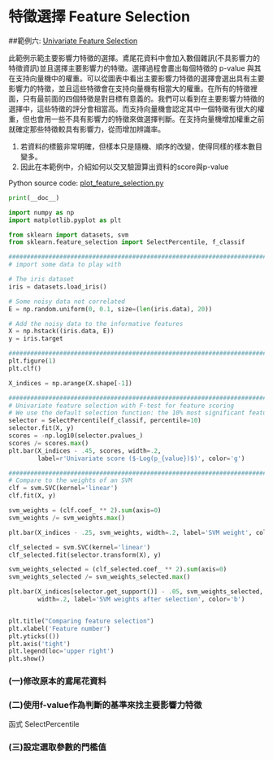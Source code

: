 # 特徵選擇 Feature Selection 
##範例六: [Univariate Feature Selection](http://scikit-learn.org/stable/auto_examples/feature_selection/plot_feature_selection.html)


此範例示範主要影響力特徵的選擇。鳶尾花資料中會加入數個雜訊(不具影響力的特徵資訊)並且選擇主要影響力的特徵。選擇過程會畫出每個特徵的 p-value 與其在支持向量機中的權重。可以從圖表中看出主要影響力特徵的選擇會選出具有主要影響力的特徵，並且這些特徵會在支持向量機有相當大的權重。在所有的特徵裡面，只有最前面的四個特徵是對目標有意義的。我們可以看到在主要影響力特徵的選擇中，這些特徵的評分會相當高。而支持向量機會認定其中一個特徵有很大的權重，但也會用一些不具有影響力的特徵來做選擇判斷。在支持向量機增加權重之前就確定那些特徵較具有影響力，從而增加辨識率。


1. 若資料的標籤非常明確，但樣本只是隨機、順序的改變，使得同樣的樣本數目變多。
2. 因此在本範例中，介紹如何以交叉驗證算出資料的score與p-value



Python source code: [plot_feature_selection.py](http://scikit-learn.org/stable/_downloads/plot_feature_selection.py)

```Python
print(__doc__)

import numpy as np
import matplotlib.pyplot as plt

from sklearn import datasets, svm
from sklearn.feature_selection import SelectPercentile, f_classif

###############################################################################
# import some data to play with

# The iris dataset
iris = datasets.load_iris()

# Some noisy data not correlated
E = np.random.uniform(0, 0.1, size=(len(iris.data), 20))

# Add the noisy data to the informative features
X = np.hstack((iris.data, E))
y = iris.target

###############################################################################
plt.figure(1)
plt.clf()

X_indices = np.arange(X.shape[-1])

###############################################################################
# Univariate feature selection with F-test for feature scoring
# We use the default selection function: the 10% most significant features
selector = SelectPercentile(f_classif, percentile=10)
selector.fit(X, y)
scores = -np.log10(selector.pvalues_)
scores /= scores.max()
plt.bar(X_indices - .45, scores, width=.2,
        label=r'Univariate score ($-Log(p_{value})$)', color='g')

###############################################################################
# Compare to the weights of an SVM
clf = svm.SVC(kernel='linear')
clf.fit(X, y)

svm_weights = (clf.coef_ ** 2).sum(axis=0)
svm_weights /= svm_weights.max()

plt.bar(X_indices - .25, svm_weights, width=.2, label='SVM weight', color='r')

clf_selected = svm.SVC(kernel='linear')
clf_selected.fit(selector.transform(X), y)

svm_weights_selected = (clf_selected.coef_ ** 2).sum(axis=0)
svm_weights_selected /= svm_weights_selected.max()

plt.bar(X_indices[selector.get_support()] - .05, svm_weights_selected,
        width=.2, label='SVM weights after selection', color='b')


plt.title("Comparing feature selection")
plt.xlabel('Feature number')
plt.yticks(())
plt.axis('tight')
plt.legend(loc='upper right')
plt.show()
```
### (一)修改原本的鳶尾花資料

### (二)使用f-value作為判斷的基準來找主要影響力特徵
函式 SelectPercentile
### (三)設定選取參數的門檻值


